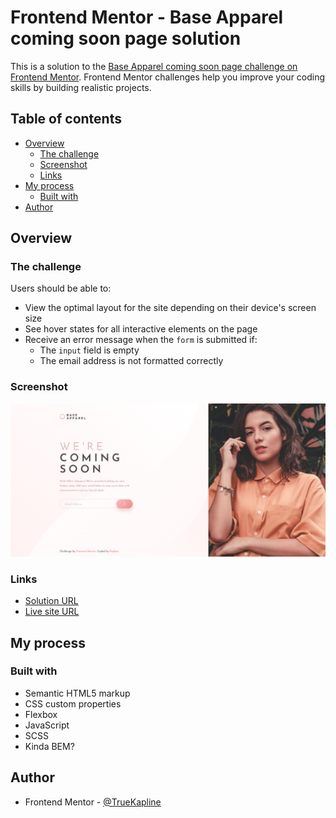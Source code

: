 # Frontend Mentor - Base Apparel coming soon page solution

This is a solution to the [Base Apparel coming soon page challenge on Frontend Mentor](https://www.frontendmentor.io/challenges/base-apparel-coming-soon-page-5d46b47f8db8a7063f9331a0). Frontend Mentor challenges help you improve your coding skills by building realistic projects. 

## Table of contents

- [Overview](#overview)
  - [The challenge](#the-challenge)
  - [Screenshot](#screenshot)
  - [Links](#links)
- [My process](#my-process)
  - [Built with](#built-with)
- [Author](#author)

## Overview

### The challenge

Users should be able to:

- View the optimal layout for the site depending on their device's screen size
- See hover states for all interactive elements on the page
- Receive an error message when the `form` is submitted if:
  - The `input` field is empty
  - The email address is not formatted correctly

### Screenshot

![](./images/screenshot.png)

### Links

- [Solution URL](https://www.frontendmentor.io/solutions/base-apparel-coming-soon-page-html-css-scss-js-4gHFoJmsCh)
- [Live site URL](https://base-apparel-coming-soon-master-nu-eight.vercel.app/)

## My process

### Built with

- Semantic HTML5 markup
- CSS custom properties
- Flexbox
- JavaScript
- SCSS
- Kinda BEM?

## Author

- Frontend Mentor - [@TrueKapline](https://www.frontendmentor.io/profile/TrueKapline)
